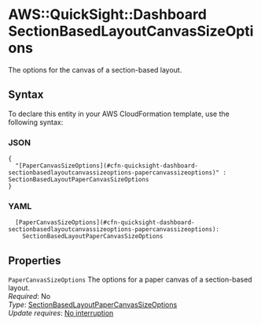 # AWS::QuickSight::Dashboard SectionBasedLayoutCanvasSizeOptions<a name="aws-properties-quicksight-dashboard-sectionbasedlayoutcanvassizeoptions"></a>

The options for the canvas of a section\-based layout\.

## Syntax<a name="aws-properties-quicksight-dashboard-sectionbasedlayoutcanvassizeoptions-syntax"></a>

To declare this entity in your AWS CloudFormation template, use the following syntax:

### JSON<a name="aws-properties-quicksight-dashboard-sectionbasedlayoutcanvassizeoptions-syntax.json"></a>

```
{
  "[PaperCanvasSizeOptions](#cfn-quicksight-dashboard-sectionbasedlayoutcanvassizeoptions-papercanvassizeoptions)" : SectionBasedLayoutPaperCanvasSizeOptions
}
```

### YAML<a name="aws-properties-quicksight-dashboard-sectionbasedlayoutcanvassizeoptions-syntax.yaml"></a>

```
  [PaperCanvasSizeOptions](#cfn-quicksight-dashboard-sectionbasedlayoutcanvassizeoptions-papercanvassizeoptions): 
    SectionBasedLayoutPaperCanvasSizeOptions
```

## Properties<a name="aws-properties-quicksight-dashboard-sectionbasedlayoutcanvassizeoptions-properties"></a>

`PaperCanvasSizeOptions`  <a name="cfn-quicksight-dashboard-sectionbasedlayoutcanvassizeoptions-papercanvassizeoptions"></a>
The options for a paper canvas of a section\-based layout\.  
*Required*: No  
*Type*: [SectionBasedLayoutPaperCanvasSizeOptions](aws-properties-quicksight-dashboard-sectionbasedlayoutpapercanvassizeoptions.md)  
*Update requires*: [No interruption](https://docs.aws.amazon.com/AWSCloudFormation/latest/UserGuide/using-cfn-updating-stacks-update-behaviors.html#update-no-interrupt)